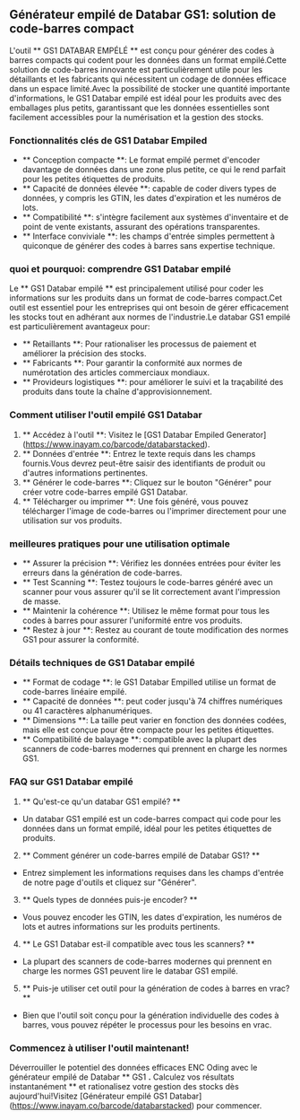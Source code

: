 ## Générateur empilé de Databar GS1: solution de code-barres compact

L'outil ** GS1 DATABAR EMPÉLÉ ** est conçu pour générer des codes à barres compacts qui codent pour les données dans un format empilé.Cette solution de code-barres innovante est particulièrement utile pour les détaillants et les fabricants qui nécessitent un codage de données efficace dans un espace limité.Avec la possibilité de stocker une quantité importante d'informations, le GS1 Databar empilé est idéal pour les produits avec des emballages plus petits, garantissant que les données essentielles sont facilement accessibles pour la numérisation et la gestion des stocks.

### Fonctionnalités clés de GS1 Databar Empiled

- ** Conception compacte **: Le format empilé permet d'encoder davantage de données dans une zone plus petite, ce qui le rend parfait pour les petites étiquettes de produits.
- ** Capacité de données élevée **: capable de coder divers types de données, y compris les GTIN, les dates d'expiration et les numéros de lots.
- ** Compatibilité **: s'intègre facilement aux systèmes d'inventaire et de point de vente existants, assurant des opérations transparentes.
- ** Interface conviviale **: les champs d'entrée simples permettent à quiconque de générer des codes à barres sans expertise technique.

### quoi et pourquoi: comprendre GS1 Databar empilé

Le ** GS1 Databar empilé ** est principalement utilisé pour coder les informations sur les produits dans un format de code-barres compact.Cet outil est essentiel pour les entreprises qui ont besoin de gérer efficacement les stocks tout en adhérant aux normes de l'industrie.Le databar GS1 empilé est particulièrement avantageux pour:

- ** Retaillants **: Pour rationaliser les processus de paiement et améliorer la précision des stocks.
- ** Fabricants **: Pour garantir la conformité aux normes de numérotation des articles commerciaux mondiaux.
- ** Provideurs logistiques **: pour améliorer le suivi et la traçabilité des produits dans toute la chaîne d'approvisionnement.

### Comment utiliser l'outil empilé GS1 Databar

1. ** Accédez à l'outil **: Visitez le [GS1 Databar Empiled Generator] (https://www.inayam.co/barcode/databarstacked).
2. ** Données d'entrée **: Entrez le texte requis dans les champs fournis.Vous devrez peut-être saisir des identifiants de produit ou d'autres informations pertinentes.
3. ** Générer le code-barres **: Cliquez sur le bouton "Générer" pour créer votre code-barres empilé GS1 Databar.
4. ** Télécharger ou imprimer **: Une fois généré, vous pouvez télécharger l'image de code-barres ou l'imprimer directement pour une utilisation sur vos produits.

### meilleures pratiques pour une utilisation optimale

- ** Assurer la précision **: Vérifiez les données entrées pour éviter les erreurs dans la génération de code-barres.
- ** Test Scanning **: Testez toujours le code-barres généré avec un scanner pour vous assurer qu'il se lit correctement avant l'impression de masse.
- ** Maintenir la cohérence **: Utilisez le même format pour tous les codes à barres pour assurer l'uniformité entre vos produits.
- ** Restez à jour **: Restez au courant de toute modification des normes GS1 pour assurer la conformité.

### Détails techniques de GS1 Databar empilé

- ** Format de codage **: le GS1 Databar Empilled utilise un format de code-barres linéaire empilé.
- ** Capacité de données **: peut coder jusqu'à 74 chiffres numériques ou 41 caractères alphanumériques.
- ** Dimensions **: La taille peut varier en fonction des données codées, mais elle est conçue pour être compacte pour les petites étiquettes.
- ** Compatibilité de balayage **: compatible avec la plupart des scanners de code-barres modernes qui prennent en charge les normes GS1.

### FAQ sur GS1 Databar empilé

1. ** Qu'est-ce qu'un databar GS1 empilé? **
- Un databar GS1 empilé est un code-barres compact qui code pour les données dans un format empilé, idéal pour les petites étiquettes de produits.

2. ** Comment générer un code-barres empilé de Databar GS1? **
- Entrez simplement les informations requises dans les champs d'entrée de notre page d'outils et cliquez sur "Générer".

3. ** Quels types de données puis-je encoder? **
- Vous pouvez encoder les GTIN, les dates d'expiration, les numéros de lots et autres informations sur les produits pertinents.

4. ** Le GS1 Databar est-il compatible avec tous les scanners? **
- La plupart des scanners de code-barres modernes qui prennent en charge les normes GS1 peuvent lire le databar GS1 empilé.

5. ** Puis-je utiliser cet outil pour la génération de codes à barres en vrac? **
- Bien que l'outil soit conçu pour la génération individuelle des codes à barres, vous pouvez répéter le processus pour les besoins en vrac.

### Commencez à utiliser l'outil maintenant!

Déverrouiller le potentiel des données efficaces ENC Oding avec le générateur empilé de Databar ** GS1 **.** Calculez vos résultats instantanément ** et rationalisez votre gestion des stocks dès aujourd'hui!Visitez [Générateur empilé GS1 Databar] (https://www.inayam.co/barcode/databarstacked) pour commencer.